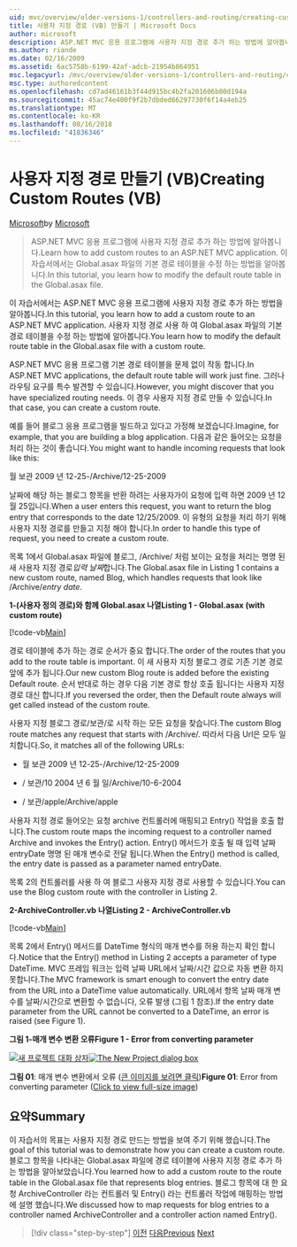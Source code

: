 ```yaml
---
uid: mvc/overview/older-versions-1/controllers-and-routing/creating-custom-routes-vb
title: 사용자 지정 경로 (VB) 만들기 | Microsoft Docs
author: microsoft
description: ASP.NET MVC 응용 프로그램에 사용자 지정 경로 추가 하는 방법에 알아봅니다. 이 자습서에서는 Global.asax 파일의 기본 경로 테이블을 수정 하는 방법을 알아봅니다.
ms.author: riande
ms.date: 02/16/2009
ms.assetid: 6ac5758b-6199-42af-adcb-21954b864951
msc.legacyurl: /mvc/overview/older-versions-1/controllers-and-routing/creating-custom-routes-vb
msc.type: authoredcontent
ms.openlocfilehash: cd7ad46161b3f44d915bc4b2fa201606b00d194a
ms.sourcegitcommit: 45ac74e400f9f2b7dbded66297730f6f14a4eb25
ms.translationtype: MT
ms.contentlocale: ko-KR
ms.lasthandoff: 08/16/2018
ms.locfileid: "41836346"
---
```

<a name="creating-custom-routes-vb"></a><span data-ttu-id="64bb8-104">사용자 지정 경로 만들기 (VB)</span><span class="sxs-lookup"><span data-stu-id="64bb8-104">Creating Custom Routes (VB)</span></span>
====================
<span data-ttu-id="64bb8-105">[Microsoft](https://github.com/microsoft)</span><span class="sxs-lookup"><span data-stu-id="64bb8-105">by [Microsoft](https://github.com/microsoft)</span></span>

> <span data-ttu-id="64bb8-106">ASP.NET MVC 응용 프로그램에 사용자 지정 경로 추가 하는 방법에 알아봅니다.</span><span class="sxs-lookup"><span data-stu-id="64bb8-106">Learn how to add custom routes to an ASP.NET MVC application.</span></span> <span data-ttu-id="64bb8-107">이 자습서에서는 Global.asax 파일의 기본 경로 테이블을 수정 하는 방법을 알아봅니다.</span><span class="sxs-lookup"><span data-stu-id="64bb8-107">In this tutorial, you learn how to modify the default route table in the Global.asax file.</span></span>


<span data-ttu-id="64bb8-108">이 자습서에서는 ASP.NET MVC 응용 프로그램에 사용자 지정 경로 추가 하는 방법을 알아봅니다.</span><span class="sxs-lookup"><span data-stu-id="64bb8-108">In this tutorial, you learn how to add a custom route to an ASP.NET MVC application.</span></span> <span data-ttu-id="64bb8-109">사용자 지정 경로 사용 하 여 Global.asax 파일의 기본 경로 테이블을 수정 하는 방법에 알아봅니다.</span><span class="sxs-lookup"><span data-stu-id="64bb8-109">You learn how to modify the default route table in the Global.asax file with a custom route.</span></span>

<span data-ttu-id="64bb8-110">ASP.NET MVC 응용 프로그램 기본 경로 테이블을 문제 없이 작동 합니다.</span><span class="sxs-lookup"><span data-stu-id="64bb8-110">In ASP.NET MVC applications, the default route table will work just fine.</span></span> <span data-ttu-id="64bb8-111">그러나 라우팅 요구를 특수 발견할 수 있습니다.</span><span class="sxs-lookup"><span data-stu-id="64bb8-111">However, you might discover that you have specialized routing needs.</span></span> <span data-ttu-id="64bb8-112">이 경우 사용자 지정 경로 만들 수 있습니다.</span><span class="sxs-lookup"><span data-stu-id="64bb8-112">In that case, you can create a custom route.</span></span>

<span data-ttu-id="64bb8-113">예를 들어 블로그 응용 프로그램을 빌드하고 있다고 가정해 보겠습니다.</span><span class="sxs-lookup"><span data-stu-id="64bb8-113">Imagine, for example, that you are building a blog application.</span></span> <span data-ttu-id="64bb8-114">다음과 같은 들어오는 요청을 처리 하는 것이 좋습니다.</span><span class="sxs-lookup"><span data-stu-id="64bb8-114">You might want to handle incoming requests that look like this:</span></span>

<span data-ttu-id="64bb8-115">월 보관 2009 년 12-25-</span><span class="sxs-lookup"><span data-stu-id="64bb8-115">/Archive/12-25-2009</span></span>

<span data-ttu-id="64bb8-116">날짜에 해당 하는 블로그 항목을 반환 하려는 사용자가이 요청에 입력 하면 2009 년 12 월 25입니다.</span><span class="sxs-lookup"><span data-stu-id="64bb8-116">When a user enters this request, you want to return the blog entry that corresponds to the date 12/25/2009.</span></span> <span data-ttu-id="64bb8-117">이 유형의 요청을 처리 하기 위해 사용자 지정 경로를 만들고 지정 해야 합니다.</span><span class="sxs-lookup"><span data-stu-id="64bb8-117">In order to handle this type of request, you need to create a custom route.</span></span>

<span data-ttu-id="64bb8-118">목록 1에서 Global.asax 파일에 블로그, /Archive/ 처럼 보이는 요청을 처리는 명명 된 새 사용자 지정 경로*입력 날짜*합니다.</span><span class="sxs-lookup"><span data-stu-id="64bb8-118">The Global.asax file in Listing 1 contains a new custom route, named Blog, which handles requests that look like /Archive/*entry date*.</span></span>

<span data-ttu-id="64bb8-119">**1-(사용자 정의 경로)와 함께 Global.asax 나열**</span><span class="sxs-lookup"><span data-stu-id="64bb8-119">**Listing 1 - Global.asax (with custom route)**</span></span>

[!code-vb[Main](creating-custom-routes-vb/samples/sample1.vb)]

<span data-ttu-id="64bb8-120">경로 테이블에 추가 하는 경로 순서가 중요 합니다.</span><span class="sxs-lookup"><span data-stu-id="64bb8-120">The order of the routes that you add to the route table is important.</span></span> <span data-ttu-id="64bb8-121">이 새 사용자 지정 블로그 경로 기존 기본 경로 앞에 추가 됩니다.</span><span class="sxs-lookup"><span data-stu-id="64bb8-121">Our new custom Blog route is added before the existing Default route.</span></span> <span data-ttu-id="64bb8-122">순서 반대로 하는 경우 다음 기본 경로 항상 호출 됩니다는 사용자 지정 경로 대신 합니다.</span><span class="sxs-lookup"><span data-stu-id="64bb8-122">If you reversed the order, then the Default route always will get called instead of the custom route.</span></span>

<span data-ttu-id="64bb8-123">사용자 지정 블로그 경로/보관/로 시작 하는 모든 요청을 찾습니다.</span><span class="sxs-lookup"><span data-stu-id="64bb8-123">The custom Blog route matches any request that starts with /Archive/.</span></span> <span data-ttu-id="64bb8-124">따라서 다음 Url은 모두 일치합니다.</span><span class="sxs-lookup"><span data-stu-id="64bb8-124">So, it matches all of the following URLs:</span></span>

- <span data-ttu-id="64bb8-125">월 보관 2009 년 12-25-</span><span class="sxs-lookup"><span data-stu-id="64bb8-125">/Archive/12-25-2009</span></span>

- <span data-ttu-id="64bb8-126">/ 보관/10 2004 년 6 월 일</span><span class="sxs-lookup"><span data-stu-id="64bb8-126">/Archive/10-6-2004</span></span>

- <span data-ttu-id="64bb8-127">/ 보관/apple</span><span class="sxs-lookup"><span data-stu-id="64bb8-127">/Archive/apple</span></span>

<span data-ttu-id="64bb8-128">사용자 지정 경로 들어오는 요청 archive 컨트롤러에 매핑되고 Entry() 작업을 호출 합니다.</span><span class="sxs-lookup"><span data-stu-id="64bb8-128">The custom route maps the incoming request to a controller named Archive and invokes the Entry() action.</span></span> <span data-ttu-id="64bb8-129">Entry() 메서드가 호출 될 때 입력 날짜 entryDate 명명 된 매개 변수로 전달 됩니다.</span><span class="sxs-lookup"><span data-stu-id="64bb8-129">When the Entry() method is called, the entry date is passed as a parameter named entryDate.</span></span>

<span data-ttu-id="64bb8-130">목록 2의 컨트롤러를 사용 하 여 블로그 사용자 지정 경로 사용할 수 있습니다.</span><span class="sxs-lookup"><span data-stu-id="64bb8-130">You can use the Blog custom route with the controller in Listing 2.</span></span>

<span data-ttu-id="64bb8-131">**2-ArchiveController.vb 나열**</span><span class="sxs-lookup"><span data-stu-id="64bb8-131">**Listing 2 - ArchiveController.vb**</span></span>

[!code-vb[Main](creating-custom-routes-vb/samples/sample2.vb)]

<span data-ttu-id="64bb8-132">목록 2에서 Entry() 메서드를 DateTime 형식의 매개 변수를 허용 하는지 확인 합니다.</span><span class="sxs-lookup"><span data-stu-id="64bb8-132">Notice that the Entry() method in Listing 2 accepts a parameter of type DateTime.</span></span> <span data-ttu-id="64bb8-133">MVC 프레임 워크는 입력 날짜 URL에서 날짜/시간 값으로 자동 변환 하지 못합니다.</span><span class="sxs-lookup"><span data-stu-id="64bb8-133">The MVC framework is smart enough to convert the entry date from the URL into a DateTime value automatically.</span></span> <span data-ttu-id="64bb8-134">URL에서 항목 날짜 매개 변수를 날짜/시간으로 변환할 수 없습니다, 오류 발생 (그림 1 참조).</span><span class="sxs-lookup"><span data-stu-id="64bb8-134">If the entry date parameter from the URL cannot be converted to a DateTime, an error is raised (see Figure 1).</span></span>

<span data-ttu-id="64bb8-135">**그림 1-매개 변수 변환 오류**</span><span class="sxs-lookup"><span data-stu-id="64bb8-135">**Figure 1 - Error from converting parameter**</span></span>


<span data-ttu-id="64bb8-136">[![새 프로젝트 대화 상자](creating-custom-routes-vb/_static/image1.jpg)](creating-custom-routes-vb/_static/image1.png)</span><span class="sxs-lookup"><span data-stu-id="64bb8-136">[![The New Project dialog box](creating-custom-routes-vb/_static/image1.jpg)](creating-custom-routes-vb/_static/image1.png)</span></span>

<span data-ttu-id="64bb8-137">**그림 01**: 매개 변수 변환에서 오류 ([큰 이미지를 보려면 클릭](creating-custom-routes-vb/_static/image2.png))</span><span class="sxs-lookup"><span data-stu-id="64bb8-137">**Figure 01**: Error from converting parameter ([Click to view full-size image](creating-custom-routes-vb/_static/image2.png))</span></span>


## <a name="summary"></a><span data-ttu-id="64bb8-138">요약</span><span class="sxs-lookup"><span data-stu-id="64bb8-138">Summary</span></span>

<span data-ttu-id="64bb8-139">이 자습서의 목표는 사용자 지정 경로 만드는 방법을 보여 주기 위해 했습니다.</span><span class="sxs-lookup"><span data-stu-id="64bb8-139">The goal of this tutorial was to demonstrate how you can create a custom route.</span></span> <span data-ttu-id="64bb8-140">블로그 항목을 나타내는 Global.asax 파일에 경로 테이블에 사용자 지정 경로 추가 하는 방법을 알아보았습니다.</span><span class="sxs-lookup"><span data-stu-id="64bb8-140">You learned how to add a custom route to the route table in the Global.asax file that represents blog entries.</span></span> <span data-ttu-id="64bb8-141">블로그 항목에 대 한 요청 ArchiveController 라는 컨트롤러 및 Entry() 라는 컨트롤러 작업에 매핑하는 방법에 설명 했습니다.</span><span class="sxs-lookup"><span data-stu-id="64bb8-141">We discussed how to map requests for blog entries to a controller named ArchiveController and a controller action named Entry().</span></span>

> [!div class="step-by-step"]
> <span data-ttu-id="64bb8-142">[이전](asp-net-mvc-controller-overview-vb.md)
> [다음](creating-a-route-constraint-vb.md)</span><span class="sxs-lookup"><span data-stu-id="64bb8-142">[Previous](asp-net-mvc-controller-overview-vb.md)
[Next](creating-a-route-constraint-vb.md)</span></span>
